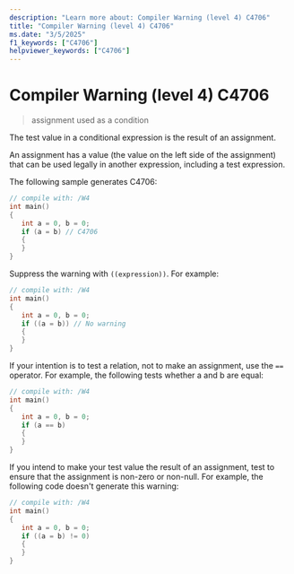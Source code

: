 ```yaml
---
description: "Learn more about: Compiler Warning (level 4) C4706"
title: "Compiler Warning (level 4) C4706"
ms.date: "3/5/2025"
f1_keywords: ["C4706"]
helpviewer_keywords: ["C4706"]
---
```

# Compiler Warning (level 4) C4706

> assignment used as a condition

The test value in a conditional expression is the result of an assignment.

An assignment has a value (the value on the left side of the assignment) that can be used legally in another expression, including a test expression.

The following sample generates C4706:

```cpp
// compile with: /W4
int main()
{
   int a = 0, b = 0;
   if (a = b) // C4706
   {
   }
}
```

Suppress the warning with `((expression))`. For example:

```cpp
// compile with: /W4
int main()
{
   int a = 0, b = 0;
   if ((a = b)) // No warning
   {
   }
}
```

If your intention is to test a relation, not to make an assignment, use the `==` operator. For example, the following tests whether a and b are equal:

```cpp
// compile with: /W4
int main()
{
   int a = 0, b = 0;
   if (a == b)
   {
   }
}
```

If you intend to make your test value the result of an assignment, test to ensure that the assignment is non-zero or non-null. For example, the following code doesn't generate this warning:

```cpp
// compile with: /W4
int main()
{
   int a = 0, b = 0;
   if ((a = b) != 0)
   {
   }
}
```
